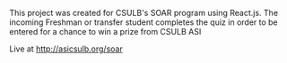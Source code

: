 This project was created for CSULB's SOAR program using React.js. The incoming Freshman or transfer 
student completes the quiz in order to be entered for a chance to win a prize from CSULB ASI

Live at http://asicsulb.org/soar
